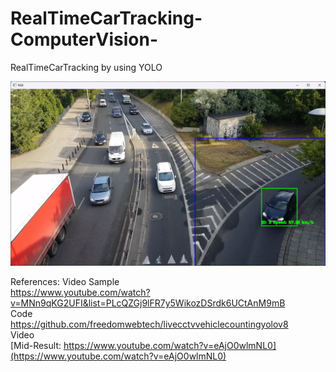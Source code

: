 # RealTimeCarTracking-ComputerVision-
RealTimeCarTracking by using YOLO

![path](asset/images/YOLO_Sample_Test_withROI.png)  
  
References:
Video Sample  
https://www.youtube.com/watch?v=MNn9qKG2UFI&list=PLcQZGj9lFR7y5WikozDSrdk6UCtAnM9mB  
Code  
https://github.com/freedomwebtech/livecctvvehiclecountingyolov8  
Video  
[Mid-Result: https://www.youtube.com/watch?v=eAjO0wlmNL0](https://www.youtube.com/watch?v=eAjO0wlmNL0)
